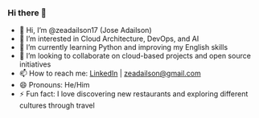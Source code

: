 ### Hi there 👋

- 👋 Hi, I’m @zeadailson17 (Jose Adailson)
- 👀 I’m interested in Cloud Architecture, DevOps, and AI
- 🌱 I’m currently learning Python and improving my English skills
- 💞️ I’m looking to collaborate on cloud-based projects and open source initiatives
- 📫 How to reach me: [LinkedIn](https://www.linkedin.com/in/jose-adailson-sousa-silva/) | zeadailson@gmail.com
- 😄 Pronouns: He/Him
- ⚡ Fun fact: I love discovering new restaurants and exploring different cultures through travel

<!---
zeadailson17/zeadailson17 is a ✨ special ✨ repository because its `README.md` (this file) appears on your GitHub profile.
You can click the Preview link to take a look at your changes.
--->
